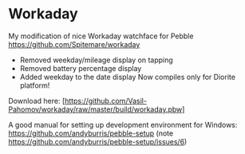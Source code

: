 # Workaday
My modification of nice Workaday watchface  for Pebble https://github.com/Spitemare/workaday

* Removed weekday/mileage display on tapping
* Removed battery percentage display
* Added weekday to the date display
Now compiles only for Diorite platform!

Download here: [https://github.com/Vasil-Pahomov/workaday/raw/master/build/workaday.pbw]

A good manual for setting up development environment for Windows: https://github.com/andyburris/pebble-setup (note https://github.com/andyburris/pebble-setup/issues/6)
